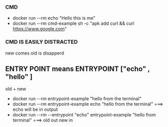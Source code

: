 ### CMD
- docker run --rm <image-name> echo "Hello this is me"
- docker run --rm cmd-example sh -c "apk add curl && curl https://www.google.com"
### CMD IS EASILY DISTRACTED 
 new comes old is disapperd

## ENTRY POINT means ENTRYPOINT ["echo" , "hello" ]
  old + new 
- docker run --rm entrypoint-example "hello from the terminal"
- docker run --rm entrypoint-example echo "hello from the terminal"  ===> echo will be in output
- docker run --rm --entrypoint "echo" entrypoint-example "hello from terminal"  ===> old out new in



 
